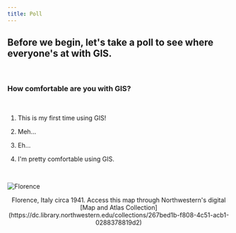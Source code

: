 ```yaml
---
title: Poll
---
```


## **Before we begin, let's take a poll to see where everyone's at with GIS.**

<br>

### How comfortable are you with GIS?

<br>

1. This is my first time using GIS!

2. Meh...

3. Eh...

4. I'm pretty comfortable using GIS.

<br>

![Florence](/qgis/img/florence.jpg)
<center> Florence, Italy circa 1941. Access this map through Northwestern's digital [Map and Atlas Collection](https://dc.library.northwestern.edu/collections/267bed1b-f808-4c51-acb1-0288378819d2) </center>
